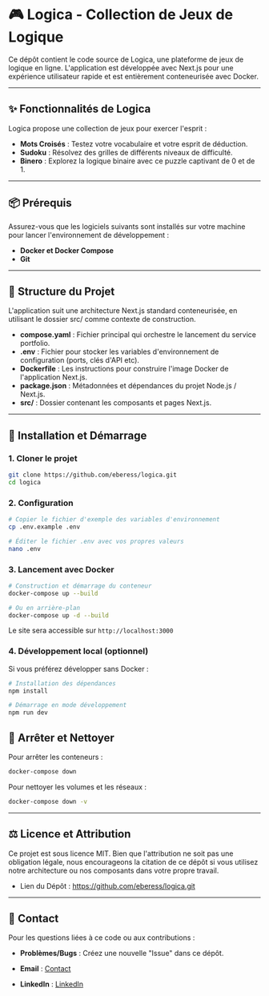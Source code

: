 # 🎮 Logica - Collection de Jeux de Logique

Ce dépôt contient le code source de Logica, une plateforme de jeux de logique en ligne. L'application est développée avec Next.js pour une expérience utilisateur rapide et est entièrement conteneurisée avec Docker.

---

## ✨ Fonctionnalités de Logica

Logica propose une collection de jeux pour exercer l'esprit :

* **Mots Croisés** : Testez votre vocabulaire et votre esprit de déduction.
* **Sudoku** : Résolvez des grilles de différents niveaux de difficulté.
* **Binero** : Explorez la logique binaire avec ce puzzle captivant de 0 et de 1.

---

## 📦 Prérequis

Assurez-vous que les logiciels suivants sont installés sur votre machine pour lancer l'environnement de développement :

* **Docker et Docker Compose**
* **Git**

---

## 📂 Structure du Projet

L'application suit une architecture Next.js standard conteneurisée, en utilisant le dossier src/ comme contexte de construction.


* **compose.yaml** : Fichier principal qui orchestre le lancement du service portfolio.
* **.env** : Fichier pour stocker les variables d'environnement de configuration (ports, clés d'API etc).
* **Dockerfile** : Les instructions pour construire l'image Docker de l'application Next.js.
* **package.json** : Métadonnées et dépendances du projet Node.js / Next.js.
* **src/** : Dossier contenant les composants et pages Next.js.

---

## 🚀 Installation et Démarrage

### 1. Cloner le projet
```bash
git clone https://github.com/eberess/logica.git
cd logica
```

### 2. Configuration
```bash
# Copier le fichier d'exemple des variables d'environnement
cp .env.example .env

# Éditer le fichier .env avec vos propres valeurs
nano .env
```

### 3. Lancement avec Docker
```bash
# Construction et démarrage du conteneur
docker-compose up --build

# Ou en arrière-plan
docker-compose up -d --build
```

Le site sera accessible sur `http://localhost:3000`

### 4. Développement local (optionnel)
Si vous préférez développer sans Docker :

```bash
# Installation des dépendances
npm install

# Démarrage en mode développement
npm run dev
```


## 🛑 Arrêter et Nettoyer

Pour arrêter les conteneurs :
```bash
docker-compose down
```
Pour nettoyer les volumes et les réseaux :
```bash
docker-compose down -v
```

--- 

## ⚖️ Licence et Attribution

Ce projet est sous licence MIT. Bien que l'attribution ne soit pas une obligation légale, nous encourageons la citation de ce dépôt si vous utilisez notre architecture ou nos composants dans votre propre travail.

* Lien du Dépôt : https://github.com/eberess/logica.git

---

## 📧 Contact

Pour les questions liées à ce code ou aux contributions :

* **Problèmes/Bugs** : Créez une nouvelle "Issue" dans ce dépôt.

* **Email** : [Contact](mailto:elt@wilmoredynamics.com)

* **LinkedIn** : [LinkedIn](https://www.linkedin.com/in/el-beressa/)
